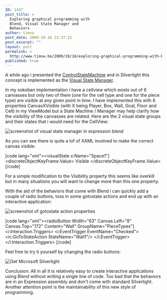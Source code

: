 ```yaml
---
ID: 1437
post_title: >
  Exploring graphical programming with
  Blend, Visual State Manager and
  Behaviors
author: timvw
post_date: 2009-10-16 21:37:21
post_excerpt: ""
layout: post
permalink: >
  http://www.timvw.be/2009/10/16/exploring-graphical-programming-with-blend-visual-state-manager-and-behaviors/
published: true
---
```

<p>A while ago i presented the <a href="http://www.timvw.be/experimenting-with-controlstatemachine-and-fluent-interfaces/">ControlStateMachine</a> and in Silverlight this concept is implemented as the <a href="http://windowsclient.net/wpf/wpf35/wpf-35sp1-toolkit-visual-state-manager-overview.aspx">Visual State Manager</a>.</p>

<p>In my sokoban implementation i have a cellview which exists out of 6 canvasses but only two of them (one for the cell type and one for the piece type) are visible at any given point in time. I have implemented this with 6 properties CanvasXVisible (with X being Player, Box, Wall, Goal, Floor and Cell) in my ViewModel but a State Machine / Manager may help clarify how the visibility of the canvasses are related. Here are the 2 visual state groups and their states that i would need for the CellView:</p>

<img src="http://www.timvw.be/wp-content/images/cellview-vsm.png" alt="screenshot of visual state manager in expression blend" />

<p>As you can see there is quite a lof of XAML involved to make the correct canvas visible:</p>

[code lang="xml"><visualState x:Name="Space1"]
 <storyboard>
  <objectAnimationUsingKeyFrames BeginTime="00:00:00"  Duration="00:00:00.0010000"
   Storyboard.TargetName="Space"  Storyboard.TargetProperty="(UIElement.Visibility)">
    <discreteObjectKeyFrame KeyTime="00:00:00">
     <discreteObjectKeyFrame.Value>
      <visibility>Visible</visibility>
     </discreteObjectKeyFrame.Value>
    </discreteObjectKeyFrame>
   </objectAnimationUsingKeyFrames>
  </storyboard>
</visualState>[/code]

<p>For a simple modification to the Visibility property this seems like overkill but in many situations you will want to change more than this one property.</p>

<p>With the aid of the behaviors that come with Blend i can quickly add a couple of radio buttons, toss in some gotostate actions and end up with an interactive application:</p>

<img src="http://www.timvw.be/wp-content/images/gotostateaction.png" alt="screenshot of gotostate action properties" />

[code lang="xml"><radioButton Width="63" Canvas.Left="8" Canvas.Top="172" Content="Wall" GroupName="PieceTypes"]
 <i:Interaction.Triggers>
  <i:EventTrigger EventName="Checked">
   <ic:GoToStateAction StateName="Wall1"/>
  </i:EventTrigger>
 </i:Interaction.Triggers>
</radioButton>[/code]

<p>Feel free to try it yourself by changing the radio buttons:</p>

<div id="exploringVSM">
 <object data="data:application/x-silverlight-2," type="application/x-silverlight-2"  width="300" height="240">
  <param name="source" value="http://www.timvw.be/ClientBin/ExploringVSM.xap"/>
  <param name="onError" value="onSilverlightError" />
  <param name="background" value="white" />
  <param name="minRuntimeVersion" value="3.0.40624.0" />
  <param name="autoUpgrade" value="true" />
  <a href="http://go.microsoft.com/fwlink/?LinkID=149156&#038;v=3.0.40624.0" style="text-decoration:none">
   <img src="http://go.microsoft.com/fwlink/?LinkId=108181" alt="Get Microsoft Silverlight" style="border-style:none"/>
  </a>
 </object>
 <iframe id="_sl_historyFrame" style="visibility:hidden;height:0px;width:0px;border:0px"></iframe>
</div></div>

<p>Conclusion: All in all it is relatively easy to create interactive applications using Blend without writing a single line of code. Too bad that the behaviors are in an Expression assembly and don't come with standard Silverlight. Another attention point is the maintainability of this new style of programming.</p>